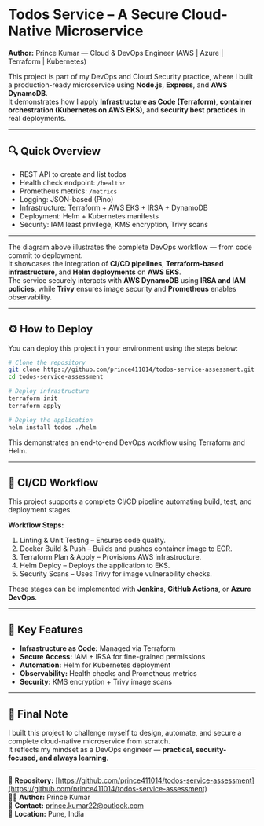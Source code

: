 # Todos Service – A Secure Cloud-Native Microservice

**Author:** Prince Kumar — Cloud & DevOps Engineer (AWS | Azure | Terraform | Kubernetes)

This project is part of my DevOps and Cloud Security practice, where I built a production-ready microservice using **Node.js**, **Express**, and **AWS DynamoDB**.  
It demonstrates how I apply **Infrastructure as Code (Terraform)**, **container orchestration (Kubernetes on AWS EKS)**, and **security best practices** in real deployments.

---

## 🔍 Quick Overview

- REST API to create and list todos  
- Health check endpoint: `/healthz`  
- Prometheus metrics: `/metrics`  
- Logging: JSON-based (Pino)  
- Infrastructure: Terraform + AWS EKS + IRSA + DynamoDB  
- Deployment: Helm + Kubernetes manifests  
- Security: IAM least privilege, KMS encryption, Trivy scans

---
The diagram above illustrates the complete DevOps workflow — from code commit to deployment.  
It showcases the integration of **CI/CD pipelines**, **Terraform-based infrastructure**, and **Helm deployments** on **AWS EKS**.  
The service securely interacts with **AWS DynamoDB** using **IRSA and IAM policies**, while **Trivy** ensures image security and **Prometheus** enables observability.

---

## ⚙️ How to Deploy

You can deploy this project in your environment using the steps below:

```bash
# Clone the repository
git clone https://github.com/prince411014/todos-service-assessment.git
cd todos-service-assessment

# Deploy infrastructure
terraform init
terraform apply

# Deploy the application
helm install todos ./helm
```

This demonstrates an end-to-end DevOps workflow using Terraform and Helm.

---

## 🔁 CI/CD Workflow

This project supports a complete CI/CD pipeline automating build, test, and deployment stages.

**Workflow Steps:**
1. Linting & Unit Testing – Ensures code quality.  
2. Docker Build & Push – Builds and pushes container image to ECR.  
3. Terraform Plan & Apply – Provisions AWS infrastructure.  
4. Helm Deploy – Deploys the application to EKS.  
5. Security Scans – Uses Trivy for image vulnerability checks.

These stages can be implemented with **Jenkins**, **GitHub Actions**, or **Azure DevOps**.

---

## 🧠 Key Features

- **Infrastructure as Code:** Managed via Terraform  
- **Secure Access:** IAM + IRSA for fine-grained permissions  
- **Automation:** Helm for Kubernetes deployment  
- **Observability:** Health checks and Prometheus metrics  
- **Security:** KMS encryption + Trivy image scans  

---

## 💬 Final Note

I built this project to challenge myself to design, automate, and secure a complete cloud-native microservice from scratch.  
It reflects my mindset as a DevOps engineer — **practical, security-focused, and always learning**.

---

📂 **Repository:** [https://github.com/prince411014/todos-service-assessment](https://github.com/prince411014/todos-service-assessment)  
👨‍💻 **Author:** Prince Kumar  
📧 **Contact:** prince.kumar22@outlook.com  
📍 **Location:** Pune, India
